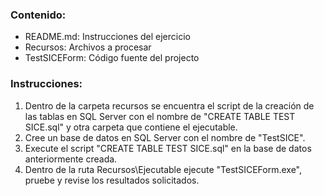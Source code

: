 ### Contenido:
* README.md: Instrucciones del ejercicio
* Recursos: Archivos a procesar
* TestSICEForm: Código fuente del projecto

### Instrucciones:
1. Dentro de la carpeta recursos se encuentra el script de la creación de las tablas en SQL Server con el nombre de "CREATE TABLE TEST SICE.sql" y otra carpeta que contiene el ejecutable.
2. Cree un base de datos en SQL Server con el nombre de "TestSICE".
3. Execute el script "CREATE TABLE TEST SICE.sql" en la base de datos anteriormente creada.
4. Dentro de la ruta Recursos\Ejecutable ejecute "TestSICEForm.exe", pruebe y revise los resultados solicitados.